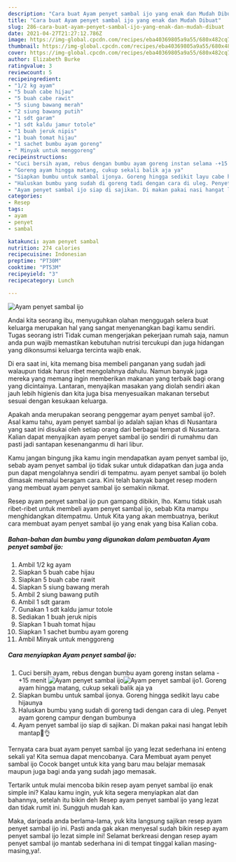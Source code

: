 ```yaml
---
description: "Cara buat Ayam penyet sambal ijo yang enak dan Mudah Dibuat"
title: "Cara buat Ayam penyet sambal ijo yang enak dan Mudah Dibuat"
slug: 286-cara-buat-ayam-penyet-sambal-ijo-yang-enak-dan-mudah-dibuat
date: 2021-04-27T21:27:12.786Z
image: https://img-global.cpcdn.com/recipes/eba40369805a9a55/680x482cq70/ayam-penyet-sambal-ijo-foto-resep-utama.jpg
thumbnail: https://img-global.cpcdn.com/recipes/eba40369805a9a55/680x482cq70/ayam-penyet-sambal-ijo-foto-resep-utama.jpg
cover: https://img-global.cpcdn.com/recipes/eba40369805a9a55/680x482cq70/ayam-penyet-sambal-ijo-foto-resep-utama.jpg
author: Elizabeth Burke
ratingvalue: 3
reviewcount: 5
recipeingredient:
- "1/2 kg ayam"
- "5 buah cabe hijau"
- "5 buah cabe rawit"
- "5 siung bawang merah"
- "2 siung bawang putih"
- "1 sdt garam"
- "1 sdt kaldu jamur totole"
- "1 buah jeruk nipis"
- "1 buah tomat hijau"
- "1 sachet bumbu ayam goreng"
- " Minyak untuk menggoreng"
recipeinstructions:
- "Cuci bersih ayam, rebus dengan bumbu ayam goreng instan selama -+15 menit"
- "Goreng ayam hingga matang, cukup sekali balik aja ya"
- "Siapkan bumbu untuk sambal ijonya. Goreng hingga sedikit layu cabe hijaunya"
- "Haluskan bumbu yang sudah di goreng tadi dengan cara di uleg. Penyet ayam goreng campur dengan bumbunya"
- "Ayam penyet sambal ijo siap di sajikan. Di makan pakai nasi hangat lebih mantap🥰👌"
categories:
- Resep
tags:
- ayam
- penyet
- sambal

katakunci: ayam penyet sambal 
nutrition: 274 calories
recipecuisine: Indonesian
preptime: "PT30M"
cooktime: "PT53M"
recipeyield: "3"
recipecategory: Lunch

---
```



![Ayam penyet sambal ijo](https://img-global.cpcdn.com/recipes/eba40369805a9a55/680x482cq70/ayam-penyet-sambal-ijo-foto-resep-utama.jpg)

Andai kita seorang ibu, menyuguhkan olahan menggugah selera buat keluarga merupakan hal yang sangat menyenangkan bagi kamu sendiri. Tugas seorang istri Tidak cuman mengerjakan pekerjaan rumah saja, namun anda pun wajib memastikan kebutuhan nutrisi tercukupi dan juga hidangan yang dikonsumsi keluarga tercinta wajib enak.

Di era  saat ini, kita memang bisa membeli panganan yang sudah jadi walaupun tidak harus ribet mengolahnya dahulu. Namun banyak juga mereka yang memang ingin memberikan makanan yang terbaik bagi orang yang dicintainya. Lantaran, menyajikan masakan yang diolah sendiri akan jauh lebih higienis dan kita juga bisa menyesuaikan makanan tersebut sesuai dengan kesukaan keluarga. 



Apakah anda merupakan seorang penggemar ayam penyet sambal ijo?. Asal kamu tahu, ayam penyet sambal ijo adalah sajian khas di Nusantara yang saat ini disukai oleh setiap orang dari berbagai tempat di Nusantara. Kalian dapat menyajikan ayam penyet sambal ijo sendiri di rumahmu dan pasti jadi santapan kesenanganmu di hari libur.

Kamu jangan bingung jika kamu ingin mendapatkan ayam penyet sambal ijo, sebab ayam penyet sambal ijo tidak sukar untuk didapatkan dan juga anda pun dapat mengolahnya sendiri di tempatmu. ayam penyet sambal ijo boleh dimasak memalui beragam cara. Kini telah banyak banget resep modern yang membuat ayam penyet sambal ijo semakin nikmat.

Resep ayam penyet sambal ijo pun gampang dibikin, lho. Kamu tidak usah ribet-ribet untuk membeli ayam penyet sambal ijo, sebab Kita mampu menghidangkan ditempatmu. Untuk Kita yang akan membuatnya, berikut cara membuat ayam penyet sambal ijo yang enak yang bisa Kalian coba.

<!--inarticleads1-->

##### Bahan-bahan dan bumbu yang digunakan dalam pembuatan Ayam penyet sambal ijo:

1. Ambil 1/2 kg ayam
1. Siapkan 5 buah cabe hijau
1. Siapkan 5 buah cabe rawit
1. Siapkan 5 siung bawang merah
1. Ambil 2 siung bawang putih
1. Ambil 1 sdt garam
1. Gunakan 1 sdt kaldu jamur totole
1. Sediakan 1 buah jeruk nipis
1. Siapkan 1 buah tomat hijau
1. Siapkan 1 sachet bumbu ayam goreng
1. Ambil  Minyak untuk menggoreng




<!--inarticleads2-->

##### Cara menyiapkan Ayam penyet sambal ijo:

1. Cuci bersih ayam, rebus dengan bumbu ayam goreng instan selama -+15 menit
<img src="https://img-global.cpcdn.com/steps/8e412c6557b57778/160x128cq70/ayam-penyet-sambal-ijo-langkah-memasak-1-foto.jpg" alt="Ayam penyet sambal ijo"><img src="https://img-global.cpcdn.com/steps/0567bda9546efc98/160x128cq70/ayam-penyet-sambal-ijo-langkah-memasak-1-foto.jpg" alt="Ayam penyet sambal ijo">1. Goreng ayam hingga matang, cukup sekali balik aja ya
1. Siapkan bumbu untuk sambal ijonya. Goreng hingga sedikit layu cabe hijaunya
1. Haluskan bumbu yang sudah di goreng tadi dengan cara di uleg. Penyet ayam goreng campur dengan bumbunya
1. Ayam penyet sambal ijo siap di sajikan. Di makan pakai nasi hangat lebih mantap🥰👌




Ternyata cara buat ayam penyet sambal ijo yang lezat sederhana ini enteng sekali ya! Kita semua dapat mencobanya. Cara Membuat ayam penyet sambal ijo Cocok banget untuk kita yang baru mau belajar memasak maupun juga bagi anda yang sudah jago memasak.

Tertarik untuk mulai mencoba bikin resep ayam penyet sambal ijo enak simple ini? Kalau kamu ingin, yuk kita segera menyiapkan alat dan bahannya, setelah itu bikin deh Resep ayam penyet sambal ijo yang lezat dan tidak rumit ini. Sungguh mudah kan. 

Maka, daripada anda berlama-lama, yuk kita langsung sajikan resep ayam penyet sambal ijo ini. Pasti anda gak akan menyesal sudah bikin resep ayam penyet sambal ijo lezat simple ini! Selamat berkreasi dengan resep ayam penyet sambal ijo mantab sederhana ini di tempat tinggal kalian masing-masing,ya!.

